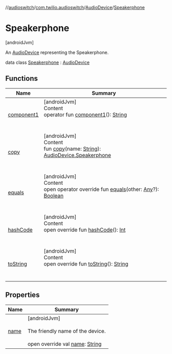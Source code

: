 //[audioswitch](../../../index.md)/[com.twilio.audioswitch](../../index.md)/[AudioDevice](../index.md)/[Speakerphone](index.md)



# Speakerphone  
 [androidJvm] 

An [AudioDevice](../index.md) representing the Speakerphone.

data class [Speakerphone](index.md) : [AudioDevice](../index.md)   


## Functions  
  
|  Name|  Summary| 
|---|---|
| [component1](component1.md)| [androidJvm]  <br>Content  <br>operator fun [component1](component1.md)(): [String](https://kotlinlang.org/api/latest/jvm/stdlib/kotlin/-string/index.html)  <br><br><br>
| [copy](copy.md)| [androidJvm]  <br>Content  <br>fun [copy](copy.md)(name: [String](https://kotlinlang.org/api/latest/jvm/stdlib/kotlin/-string/index.html)): [AudioDevice.Speakerphone](index.md)  <br><br><br>
| [equals](../../-audio-switch/-companion/index.md#kotlin/Any/equals/#kotlin.Any?/PointingToDeclaration/)| [androidJvm]  <br>Content  <br>open operator override fun [equals](../../-audio-switch/-companion/index.md#kotlin/Any/equals/#kotlin.Any?/PointingToDeclaration/)(other: [Any](https://kotlinlang.org/api/latest/jvm/stdlib/kotlin/-any/index.html)?): [Boolean](https://kotlinlang.org/api/latest/jvm/stdlib/kotlin/-boolean/index.html)  <br><br><br>
| [hashCode](../../-audio-switch/-companion/index.md#kotlin/Any/hashCode/#/PointingToDeclaration/)| [androidJvm]  <br>Content  <br>open override fun [hashCode](../../-audio-switch/-companion/index.md#kotlin/Any/hashCode/#/PointingToDeclaration/)(): [Int](https://kotlinlang.org/api/latest/jvm/stdlib/kotlin/-int/index.html)  <br><br><br>
| [toString](../../-audio-switch/-companion/index.md#kotlin/Any/toString/#/PointingToDeclaration/)| [androidJvm]  <br>Content  <br>open override fun [toString](../../-audio-switch/-companion/index.md#kotlin/Any/toString/#/PointingToDeclaration/)(): [String](https://kotlinlang.org/api/latest/jvm/stdlib/kotlin/-string/index.html)  <br><br><br>


## Properties  
  
|  Name|  Summary| 
|---|---|
| [name](index.md#com.twilio.audioswitch/AudioDevice.Speakerphone/name/#/PointingToDeclaration/)|  [androidJvm] <br><br>The friendly name of the device.<br><br>open override val [name](index.md#com.twilio.audioswitch/AudioDevice.Speakerphone/name/#/PointingToDeclaration/): [String](https://kotlinlang.org/api/latest/jvm/stdlib/kotlin/-string/index.html)   <br>

